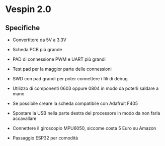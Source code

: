 # Vespin 2.0

## Specifiche
- Convertitore da 5V a 3.3V
- Scheda PCB più grande
- PAD di connessione PWM e UART più grandi
- Test pad per la maggior parte delle connessioni 
- SWD con pad grandi per poter connettere i fili di debug
- Utilizzo di componenti 0603 oppure 0804 in modo da poterli saldare a mano
- Se possibile creare la scheda compatibile con Adafruit F405

- Spostare la USB nella parte destra del processore in modo da non farla accavallare
- Connettere il giroscopio MPU6050, siccome costa 5 Euro su Amazon

- Passaggio ESP32 per comodità

